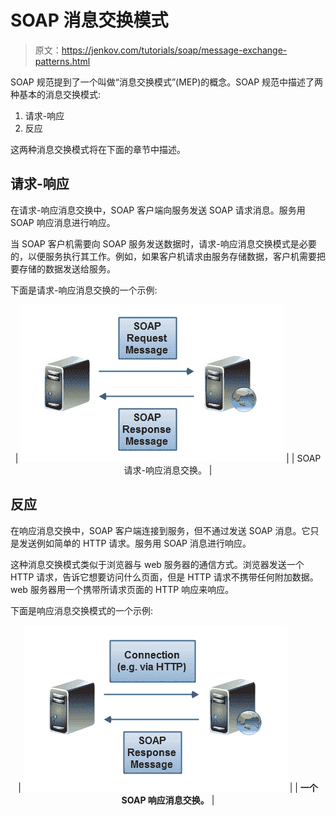 # SOAP 消息交换模式

> 原文：<https://jenkov.com/tutorials/soap/message-exchange-patterns.html>

SOAP 规范提到了一个叫做“消息交换模式”(MEP)的概念。SOAP 规范中描述了两种基本的消息交换模式:

1.  请求-响应
2.  反应

这两种消息交换模式将在下面的章节中描述。

## 请求-响应

在请求-响应消息交换中，SOAP 客户端向服务发送 SOAP 请求消息。服务用 SOAP 响应消息进行响应。

当 SOAP 客户机需要向 SOAP 服务发送数据时，请求-响应消息交换模式是必要的，以便服务执行其工作。例如，如果客户机请求由服务存储数据，客户机需要把要存储的数据发送给服务。

下面是请求-响应消息交换的一个示例:

<center>

| ![SOAP Request - Response Message Exchange Patterns (MEP)](img/de12f2065cb6c9c909a98cbf13a4857a.png) |
| SOAP 请求-响应消息交换。 |

</center>

## 反应

在响应消息交换中，SOAP 客户端连接到服务，但不通过发送 SOAP 消息。它只是发送例如简单的 HTTP 请求。服务用 SOAP 消息进行响应。

这种消息交换模式类似于浏览器与 web 服务器的通信方式。浏览器发送一个 HTTP 请求，告诉它想要访问什么页面，但是 HTTP 请求不携带任何附加数据。web 服务器用一个携带所请求页面的 HTTP 响应来响应。

下面是响应消息交换模式的一个示例:

<center>

| ![SOAP Response Message Exchange Patterns (MEP)](img/ef2595d0f1ef3411422f50d8fc2677f4.png) |
| **一个 SOAP 响应消息交换。** |

</center>